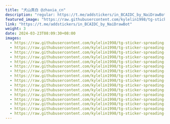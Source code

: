 ```yaml
---
title: "犬山真白 @zhaxia_cn"
description: "regular: https://t.me/addstickers/in_BCAIDC_by_NaiDrawBot"
featured_image: "https://raw.githubusercontent.com/kylelin1998/tg-sticker-spreading-worldwide-images/main/img/3493fa66-752a-425c-b8be-42c49b297de1.jpg"
link: "https://t.me/addstickers/in_BCAIDC_by_NaiDrawBot"
weight: 3
date: 2024-03-23T08:09:30+08:00
images:
  - https://raw.githubusercontent.com/kylelin1998/tg-sticker-spreading-worldwide-images/main/img/3493fa66-752a-425c-b8be-42c49b297de1.jpg
  - https://raw.githubusercontent.com/kylelin1998/tg-sticker-spreading-worldwide-images/main/img/8cddb97b-a0d2-49c8-883c-d74484ca0e58.jpg
  - https://raw.githubusercontent.com/kylelin1998/tg-sticker-spreading-worldwide-images/main/img/97fc8a5e-7582-460c-a20b-a7244c99dd9d.jpg
  - https://raw.githubusercontent.com/kylelin1998/tg-sticker-spreading-worldwide-images/main/img/e792f2f8-a95a-431b-bc9a-39a0c6e9bf13.jpg
  - https://raw.githubusercontent.com/kylelin1998/tg-sticker-spreading-worldwide-images/main/img/2ed52848-59ba-485d-8eda-456d638feba1.jpg
  - https://raw.githubusercontent.com/kylelin1998/tg-sticker-spreading-worldwide-images/main/img/edea1243-2a2a-4b41-bda8-d8e3e690241f.jpg
  - https://raw.githubusercontent.com/kylelin1998/tg-sticker-spreading-worldwide-images/main/img/b7bdeb5d-7dd7-429d-95fd-3d57d0155892.jpg
  - https://raw.githubusercontent.com/kylelin1998/tg-sticker-spreading-worldwide-images/main/img/321521a0-1184-4af4-bb28-ef69c980e53c.jpg
  - https://raw.githubusercontent.com/kylelin1998/tg-sticker-spreading-worldwide-images/main/img/20847ae8-86c6-413b-b770-bdbe379d0002.jpg
  - https://raw.githubusercontent.com/kylelin1998/tg-sticker-spreading-worldwide-images/main/img/036b871d-3366-4ba0-adb8-29e313038298.jpg
  - https://raw.githubusercontent.com/kylelin1998/tg-sticker-spreading-worldwide-images/main/img/5fb7c405-17db-435a-87e3-1a6c61c935e1.jpg
  - https://raw.githubusercontent.com/kylelin1998/tg-sticker-spreading-worldwide-images/main/img/65d6f11a-fc33-47a5-8d93-9134b17d3115.jpg
  - https://raw.githubusercontent.com/kylelin1998/tg-sticker-spreading-worldwide-images/main/img/83bfd433-f5e0-439c-a314-ee9dfce3ee27.jpg
  - https://raw.githubusercontent.com/kylelin1998/tg-sticker-spreading-worldwide-images/main/img/992d38a9-296c-4196-84e2-365bf9a0731e.jpg
  - https://raw.githubusercontent.com/kylelin1998/tg-sticker-spreading-worldwide-images/main/img/5561e8dc-4d4a-4360-a806-48e42ce701ee.jpg
  - https://raw.githubusercontent.com/kylelin1998/tg-sticker-spreading-worldwide-images/main/img/79d3ba6f-d6b6-41c9-9694-7f84dd8f3ec9.jpg
---
```

